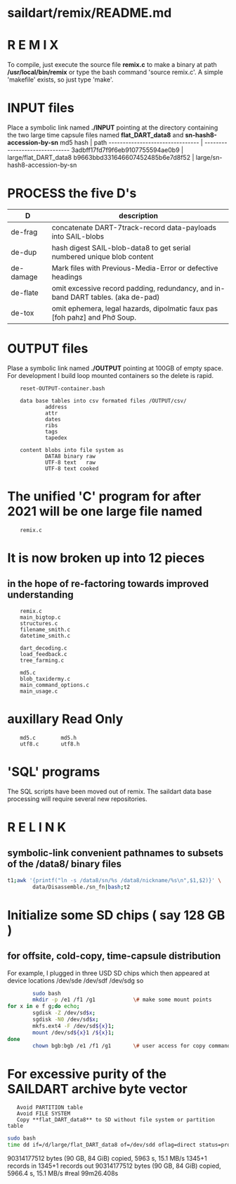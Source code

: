 # saildart/remix/README.md
#       R       E        M       I       X
To compile, just execute the source file __remix.c__
to make a binary at path **/usr/local/bin/remix**
or type the bash command 'source remix.c'.
A simple 'makefile' exists, so just type 'make'.

# INPUT files
Place a symbolic link named **./INPUT** pointing at the directory
containing the two large time capsule files named **flat_DART_data8**
and **sn-hash8-accession-by-sn**
md5 hash                         | path
-------------------------------- | ------------------------------
3adbff17fd7f9f6eb9107755594ae0b9 | large/flat_DART_data8
b9663bbd331646607452485b6e7d8f52 | large/sn-hash8-accession-by-sn
  
# PROCESS the five D's
D          | description  
---------- | --------------------------------------------------------------------------------
de-frag    | concatenate DART-7track-record data-payloads into SAIL-blobs
de-dup     | hash digest SAIL-blob-data8 to get serial numbered unique blob content
de-damage  | Mark files with Previous-Media-Error or defective headings
de-flate   | omit excessive record padding, redundancy, and in-band DART tables. (aka de-pad)
de-tox     | omit ephemera, legal hazards, dipolmatic faux pas [foh pahz] and Phở Soup.
        
# OUTPUT files
Plase a symbolic link named **./OUTPUT** pointing at 100GB of empty space.
For development I build loop mounted containers so the delete is rapid.

        reset-OUTPUT-container.bash

        data base tables into csv formated files /OUTPUT/csv/
                address
                attr
                dates
                ribs
                tags
                tapedex
                
        content blobs into file system as
                DATA8 binary raw
                UTF-8 text   raw
                UTF-8 text cooked
                
# The unified 'C' program for after 2021 will be one large file named
        remix.c
        
# It is now broken up into 12 pieces
## in the hope of re-factoring towards improved understanding
        remix.c      
        main_bigtop.c
        structures.c  
        filename_smith.c
        datetime_smith.c
  
        dart_decoding.c
        load_feedback.c
        tree_farming.c
  
        md5.c
        blob_taxidermy.c  
        main_command_options.c
        main_usage.c
        
# auxillary Read Only
        md5.c        md5.h
        utf8.c       utf8.h
        
# 'SQL' programs
The SQL scripts have been moved out of remix.
The saildart data base processing will require several new repositories.

#       R       E       L       I       N       K
## symbolic-link convenient pathnames to subsets of the /data8/ binary files

```bash
t1;awk '{printf("ln -s /data8/sn/%s /data8/nickname/%s\n",$1,$2)}' \
        data/Disassemble./sn_fn|bash;t2
```

# Initialize some SD chips ( say 128 GB )
## for offsite, cold-copy, time-capsule distribution

For example, I plugged in three USD SD chips which then appeared
at device locations /dev/sde /dev/sdf /dev/sdg
so

```bash
        sudo bash
        mkdir -p /e1 /f1 /g1            \# make some mount points
for x in e f g;do echo;
        sgdisk -Z /dev/sd$x;
        sgdisk -N0 /dev/sd$x;
        mkfs.ext4 -F /dev/sd${x}1;
        mount /dev/sd${x}1 /${x}1;
done
        chown bgb:bgb /e1 /f1 /g1       \# user access for copy commands
```

# For excessive purity of the SAILDART archive byte vector
       Avoid PARTITION table
       Avoid FILE SYSTEM       
       Copy **flat_DART_data8** to SD without file system or partition table
```bash
sudo bash
time dd if=/d/large/flat_DART_data8 of=/dev/sdd oflag=direct status=progress bs=64M
```
90314177512 bytes (90 GB, 84 GiB) copied, 5963 s, 15.1 MB/s
1345+1 records in
1345+1 records out
90314177512 bytes (90 GB, 84 GiB) copied, 5966.4 s, 15.1 MB/s
\#real	99m26.408s
